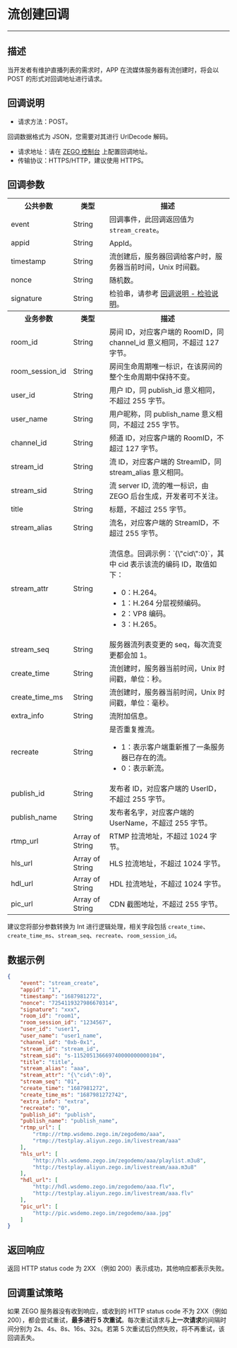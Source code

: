 # 流创建回调

---

## 描述

当开发者有维护直播列表的需求时，APP 在流媒体服务器有流创建时，将会以 POST 的形式对回调地址进行请求。

## 回调说明

- 请求方法：POST。

<Note title="说明">
    回调数据格式为 JSON，您需要对其进行 UrlDecode 解码。
</Note>




- 请求地址：请在 [ZEGO 控制台](https://console.zego.im/) 上配置回调地址。
- 传输协议：HTTPS/HTTP，建议使用 HTTPS。



## 回调参数

<table>
  
<tbody><tr>
<th>公共参数</th>
<th>类型</th>
<th>描述</th>
</tr>
<tr>
<td>event</td>
<td>String</td>
<td>回调事件，此回调返回值为 <code>stream_create</code>。</td>
</tr>
<tr>
<td>appid</td>
<td>String</td>
<td>AppId。</td>
</tr>
<tr>
<td>timestamp</td>
<td>String</td>
<td>流创建后，服务器回调给客户时，服务器当前时间，Unix 时间戳。</td>
</tr>
<tr>
<td>nonce</td>
<td>String</td>
<td>随机数。</td>
</tr>
<tr>
<td>signature</td>
<td>String</td>
<td>检验串，请参考 <a target="_blank" href="https://doc-zh.zego.im/article/19700">回调说明 - 检验说明</a>。</td>
</tr>
<tr>
<th>业务参数</th>
<th>类型</th>
<th>描述</th>
</tr>
<tr>
<td>room_id</td>
<td>String</td>
<td>房间 ID，对应客户端的 RoomID，同 channel_id 意义相同，不超过 127 字节。</td>
</tr>
<tr>
<td>room_session_id</td>
<td>String</td>
<td>房间生命周期唯一标识，在该房间的整个生命周期中保持不变。</td>
</tr>
<tr>
<td>user_id</td>
<td>String</td>
<td>用户 ID，同 publish_id 意义相同，不超过 255 字节。</td>
</tr>
<tr>
<td>user_name</td>
<td>String</td>
<td>用户昵称，同 publish_name 意义相同，不超过 255 字节。</td>
</tr>
<tr>
<td>channel_id</td>
<td>String</td>
<td>频道 ID，对应客户端的 RoomID，不超过 127 字节。</td>
</tr>
<tr>
<td>stream_id</td>
<td>String</td>
<td>流 ID，对应客户端的 StreamID，同 stream_alias 意义相同。</td>
</tr>
<tr>
<td>stream_sid</td>
<td>String</td>
<td>流 server ID, 流的唯一标识，由 ZEGO 后台生成，开发者可不关注。</td>
</tr>
<tr>
<td>title</td>
<td>String</td>
<td>标题，不超过 255 字节。</td>
</tr>
<tr>
<td>stream_alias</td>
<td>String</td>
<td>流名，对应客户端的 StreamID，不超过 255 字节。</td>
</tr>
<tr>
<td>stream_attr</td>
<td>String</td>
<td><p>流信息。回调示例：`{\"cid\":0}`，其中 cid 表示该流的编码 ID，取值如下：</p><ul><li>0：H.264。</li><li>1：H.264 分层视频编码。</li><li>2：VP8 编码。</li><li>3：H.265。</li></ul></td>
</tr>
<tr>
<td>stream_seq</td>
<td>String</td>
<td>服务器流列表变更的 seq，每次流变更都会加 1。</td>
</tr>
<tr>
<td>create_time</td>
<td>String</td>
<td>流创建时，服务器当前时间，Unix 时间戳，单位：秒。</td>
</tr>
<tr>
<td>create_time_ms</td>
<td>String</td>
<td>流创建时，服务器当前时间，Unix 时间戳，单位：毫秒。</td>
</tr>
<tr>
<td>extra_info</td>
<td>String</td>
<td>流附加信息。</td>
</tr>
<tr>
<td>recreate</td>
<td>String</td>
<td>是否重复推流。<ul><li>1：表示客户端重新推了一条服务器已存在的流。</li><li>0：表示新流。</li></ul></td>
</tr>
<tr>
<td>publish_id</td>
<td>String</td>
<td>发布者 ID，对应客户端的 UserID，不超过 255 字节。</td>
</tr>
<tr>
<td>publish_name</td>
<td>String</td>
<td>发布者名字，对应客户端的 UserName，不超过 255 字节。</td>
</tr>
<tr>
<td>rtmp_url</td>
<td>Array of String</td>
<td>RTMP 拉流地址，不超过 1024 字节。</td>
</tr>
<tr>
<td>hls_url</td>
<td>Array of String</td>
<td>HLS 拉流地址，不超过 1024 字节。</td>
</tr>
<tr>
<td>hdl_url</td>
<td>Array of String</td>
<td>HDL 拉流地址，不超过 1024 字节。</td>
</tr>
<tr>
<td>pic_url</td>
<td>Array of String</td>
<td>CDN 截图地址，不超过 255 字节。</td>
</tr>
</tbody></table>

<Note title="说明">


建议您将部分参数转换为 Int 进行逻辑处理，相关字段包括 `create_time`、`create_time_ms`、`stream_seq`、`recreate`、`room_session_id`。

</Note>




## 数据示例

```json
{
    "event": "stream_create",
    "appid": "1",
    "timestamp": "1687981272",
    "nonce": "7254119327986670314",
    "signature": "xxx",
    "room_id": "room1",
    "room_session_id": "1234567",
    "user_id": "user1",
    "user_name": "user1_name",
    "channel_id": "0xb-0x1",
    "stream_id": "stream_id",
    "stream_sid": "s-115205136669740000000000104",
    "title": "title",
    "stream_alias": "aaa",
    "stream_attr": "{\"cid\":0}",
    "stream_seq": "01",
    "create_time": "1687981272",
    "create_time_ms": "1687981272742",
    "extra_info": "extra",
    "recreate": "0",
    "publish_id": "publish",
    "publish_name": "publish_name",
    "rtmp_url": [
        "rtmp://rtmp.wsdemo.zego.im/zegodemo/aaa",
        "rtmp://testplay.aliyun.zego.im/livestream/aaa"
    ],
    "hls_url": [
        "http://hls.wsdemo.zego.im/zegodemo/aaa/playlist.m3u8",
        "http://testplay.aliyun.zego.im/livestream/aaa.m3u8"
    ],
    "hdl_url": [
        "http://hdl.wsdemo.zego.im/zegodemo/aaa.flv",
        "http://testplay.aliyun.zego.im/livestream/aaa.flv"
    ],
    "pic_url": [
        "http://pic.wsdemo.zego.im/zegodemo/aaa.jpg"
    ]
}
```

## 返回响应

返回 HTTP status code 为 2XX （例如 200）表示成功，其他响应都表示失败。


## 回调重试策略

如果 ZEGO 服务器没有收到响应，或收到的 HTTP status code 不为 2XX（例如 200），都会尝试重试，**最多进行 5 次重试**。每次重试请求与**上一次请求**的间隔时间分别为 2s、4s、8s、16s、32s。若第 5 次重试后仍然失败，将不再重试，该回调丢失。
